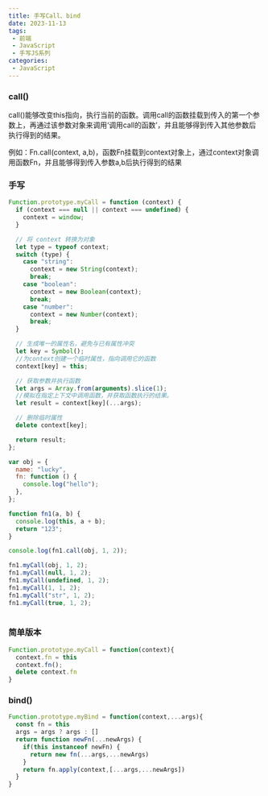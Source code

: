 ```yaml
---
title: 手写Call、bind
date: 2023-11-13
tags:
 - 前端
 - JavaScript
 - 手写JS系列
categories:
 - JavaScript
---
```


### **call()**

call()能够改变this指向，执行当前的函数。调用call的函数挂载到传入的第一个参数上，再通过该参数对象来调用‘调用call的函数’，并且能够得到传入其他参数后执行得到的结果。

例如：Fn.call(context, a,b)，函数Fn挂载到context对象上，通过context对象调用函数Fn，并且能够得到传入参数a,b后执行得到的结果

### **手写**
```js
Function.prototype.myCall = function (context) {
  if (context === null || context === undefined) {
    context = window;
  }

  // 将 context 转换为对象
  let type = typeof context;
  switch (type) {
    case "string":
      context = new String(context);
      break;
    case "boolean":
      context = new Boolean(context);
      break;
    case "number":
      context = new Number(context);
      break;
  }

  // 生成唯一的属性名，避免与已有属性冲突
  let key = Symbol();
  //为context创建一个临时属性，指向调用它的函数
  context[key] = this;

  // 获取参数并执行函数
  let args = Array.from(arguments).slice(1);
  //模拟在指定上下文中调用函数，并获取函数执行的结果。
  let result = context[key](...args);

  // 删除临时属性
  delete context[key];

  return result;
};

var obj = {
  name: "lucky",
  fn: function () {
    console.log("hello");
  },
};

function fn1(a, b) {
  console.log(this, a + b);
  return "123";
}

console.log(fn1.call(obj, 1, 2));

fn1.myCall(obj, 1, 2);
fn1.myCall(null, 1, 2);
fn1.myCall(undefined, 1, 2);
fn1.myCall(1, 1, 2);
fn1.myCall("str", 1, 2);
fn1.myCall(true, 1, 2);
 
```

### **简单版本**

```js
Function.prototype.myCall = function(context){
  context.fn = this
  context.fn();
  delete context.fn
}

```

### bind()

```js
Function.prototype.myBind = function(context,...args){
  const fn = this
  args = args ? args : []
  return function newFn(...newArgs) {
    if(this instanceof newFn) {
      return new fn(...args,...newArgs)
    }
    return fn.apply(context,[...args,...newArgs])
  }
}
```
